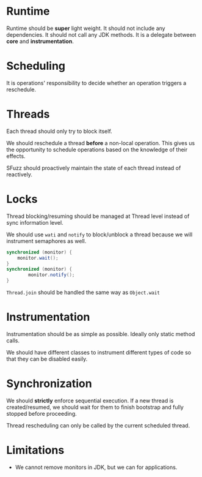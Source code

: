 # Runtime

Runtime should be **super** light weight. It should not include any dependencies. It should not call any JDK methods.
It is a delegate between **core** and **instrumentation**.

# Scheduling

It is operations' responsibility to decide whether an operation triggers a reschedule.

# Threads

Each thread should only try to block itself.

We should reschedule a thread **before** a non-local operation. This gives us the opportunity to 
schedule operations based on the knowledge of their effects.

SFuzz should proactively maintain the state of each thread instead of reactively.



# Locks

Thread blocking/resuming should be managed at Thread level instead of sync information level.

We should use `wati` and `notify` to block/unblock a thread because we will instrument semaphores as well.

```java
synchronized (monitor) {
    monitor.wait(); 
}
synchronized (monitor) {
        monitor.notify(); 
}
```

`Thread.join` should be handled the same way as `Object.wait`

# Instrumentation

Instrumentation should be as simple as possible. Ideally only static method calls.

We should have different classes to instrument different types of code so that they can be disabled easily.

# Synchronization

We should **strictly** enforce sequential execution. If a new thread is created/resumed, we
should wait for them to finish bootstrap and fully stopped before proceeding.

Thread rescheduling can only be called by the current scheduled thread.


# Limitations

- We cannot remove monitors in JDK, but we can for applications.

